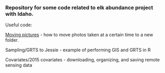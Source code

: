 ###  Repository for some code related to elk abundance project with Idaho. 

Useful code: 

[Moving pictures](https://github.com/annam21/CameraTrapStudy/blob/master/Moving%20photos/Pulling%20out%20pictures.R) - how to move photos taken at a certain time 
to a new folder. 

Sampling/GRTS to Jessie - example of performing GIS and GRTS in R

Covariates/2015 covariates - downloading, organizing, and saving remote sensing data

